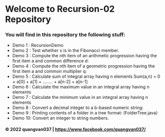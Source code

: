 # Welcome to Recursion-02 Repository

### You will find in this repository the following stuff:
* Demo 1 : RecursionDemo
* Demo 2 : Test whether x is in the Fibonacci member.
* Demo 3 : Compute the nth item of an arithmetic progression having the first item a and common difference d: 
* Demo 4 : Compute the nth item of a geometric progression having the first item a and common multiplier q:
* Demo 5 : Calculate sum of integral array having n elements  Sum(a,n) = 0 + a[0] + a[1] + …….. + a[n-2] + a[n-1]
* Demo 6 : Calculate the maximum value in an integral array having n elements
* Demo 7 : Calculate the minimum value in an integral array having n elements
* Demo 8 : Convert a decimal integer to a b-based numeric string:
* Demo 9 : Printing contents of a folder in a tree format: (FolderTree.java)
* Demo 10: Convert  an integer to string numbers.



#### © 2022 quangvan037 | https://www.facebook.com/quangvan037/